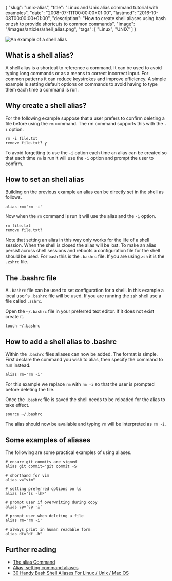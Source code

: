 {
  "slug": "unix-alias",
  "title": "Linux and Unix alias command tutorial with examples",
  "date": "2008-07-11T00:00:00+01:00",
  "lastmod": "2016-10-08T00:00:00+01:00",
  "description": "How to create shell aliases using bash or zsh to provide shortcuts to common commands",
  "image": "/images/articles/shell_alias.png",
  "tags": [
    "Linux",
    "UNIX"
  ]
}

![An example of a shell alias][4]

## What is a shell alias?

A shell alias is a shortcut to reference a command. It can be used to avoid typing long commands or as a means to correct incorrect input. For common patterns it can reduce keystrokes and improve efficiency. A simple example is setting default options on commands to avoid having to type them each time a command is run. 

## Why create a shell alias?

For the following example suppose that a user prefers to confirm deleting a file before using the `rm` command. The rm command supports this with the `-i` option.

    rm -i file.txt
    remove file.txt? y

To avoid forgetting to use the `-i` option each time an alias can be created so that each time `rm` is run it will use the `-i` option and prompt the user to confirm.

## How to set an shell alias

Building on the previous example an alias can be directly set in the shell as follows.

    alias rm='rm -i'
  
Now when the `rm` command is run it will use the alias and the `-i` option. 

    rm file.txt
    remove file.txt?     

Note that setting an alias in this way only works for the life of a shell session. When the shell is closed the alias  will be lost. To make an alias persist across shell sessions and reboots a configuration file for the shell should be used. For `bash` this is the `.bashrc` file. If you are using `zsh` it is the `.zshrc` file.

## The .bashrc file

A `.bashrc` file can be used to set configuration for a shell. In this example a local user's `.bashrc` file will be used. If you are running the `zsh` shell use a file called `.zshrc`. 

Open the `~/.bashrc` file in your preferred text editor. If it does not exist create it.

    touch ~/.bashrc

## How to add a shell alias to .bashrc

Within the `.bashrc` files aliases can now be added. The format is simple. First declare the command you wish to alias, then specify the command to run instead. 

    alias rm='rm -i'

For this example we replace `rm` with `rm -i` so that the user is prompted before deleting the file.

Once the `.bashrc` file is saved the shell needs to be reloaded for the alias to take effect.

    source ~/.bashrc

The alias should now be available and typing `rm` will be interpreted as `rm -i`. 

## Some examples of aliases

The following are some practical examples of using aliases.

    # ensure git commits are signed
    alias git commit='git commit -S'

    # shorthand for vim
    alias v="vim"

    # setting preferred options on ls
    alias ls='ls -lhF' 

    # prompt user if overwriting during copy
    alias cp='cp -i'

    # prompt user when deleting a file
    alias rm='rm -i'

    # always print in human readable form
    alias df="df -h"

## Further reading

* [The alias Command][1]
* [Alias, setting command aliases][2]
* [30 Handy Bash Shell Aliases For Linux / Unix / Mac OS][3]


[1]: http://www.linfo.org/alias.html
[2]: http://www.linuxhowtos.org/Tips%20and%20Tricks/command_aliases.htm
[3]: http://www.cyberciti.biz/tips/bash-aliases-mac-centos-linux-unix.html
[4]: /images/articles/shell_alias.png
